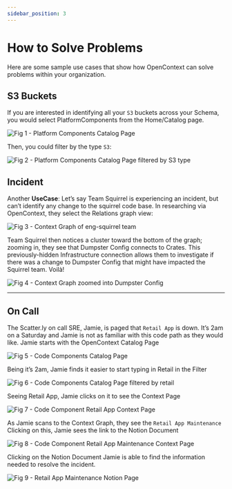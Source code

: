 ```yaml
---
sidebar_position: 3
---
```


# How to Solve Problems

Here are some sample use cases that show how OpenContext can solve problems within your organization.

## S3 Buckets

If you are interested in identifying all your `S3` buckets across your Schema, you would select PlatformComponents from the Home/Catalog page.

![Fig 1 - Platform Components Catalog Page](img/solve-problems/Fig_1_PlatformComponents_All.jpg)

Then, you could filter by the type `S3`:

![Fig 2 - Platform Components Catalog Page filtered by S3 type](img/solve-problems/Fig_2_PlatformComponents_S3.jpg)

## Incident

Another **UseCase**: Let’s say Team Squirrel is experiencing an incident, but can’t identify any change to the squirrel code base. In researching via OpenContext, they select the Relations graph view:

![Fig 3 - Context Graph of eng-squirrel team](img/solve-problems/Fig_3_Graph_Squirrel.jpg)

Team Squirrel then notices a cluster toward the bottom of the graph; zooming in, they see that Dumpster Config connects to Crates. This previously-hidden Infrastructure connection allows them to investigate if there was a change to Dumpster Config that might have impacted the Squirrel team. Voilà!

![Fig 4 - Context Graph zoomed into Dumpster Config](img/solve-problems/Fig_4_Graph_Dumpster_Config.jpg)

---

## On Call

The Scatter.ly on call SRE, Jamie, is paged that `Retail App` is down. It’s 2am on a Saturday and Jamie is not as familiar with this code path as they would like. Jamie starts with the OpenContext Catalog Page

![Fig 5 - Code Components Catalog Page](img/solve-problems/Fig_5_All_Code_Components.jpg)

Being it’s 2am, Jamie finds it easier to start typing in Retail in the Filter

![Fig 6 - Code Components Catalog Page filtered by retail](img/solve-problems/Fig_6_Retail_Filter.jpg)

Seeing Retail App, Jamie clicks on it to see the Context Page

![Fig 7 - Code Component Retail App Context Page](img/solve-problems/Fig_7_Retail_App_Context.jpg)

As Jamie scans to the Context Graph, they see the `Retail App Maintenance` Clicking on this, Jamie sees the link to the Notion Document

![Fig 8 - Code Component Retail App Maintenance Context Page](img/solve-problems/Fig_8_Retail_App_Maintenance_Context.jpg)

Clicking on the Notion Document Jamie is able to find the information needed to resolve the incident.

![Fig 9 - Retail App Maintenance Notion Page](img/solve-problems/Fig_9_Retail_App_Notion_Link.png)
